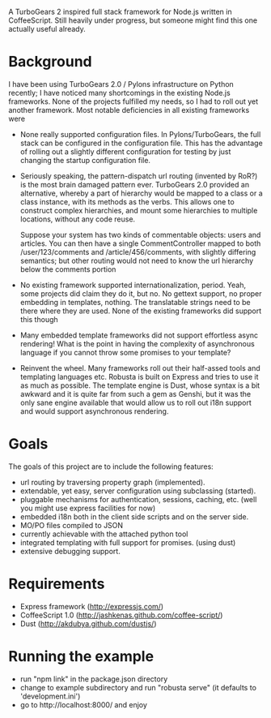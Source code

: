 A TurboGears 2 inspired full stack framework for Node.js written in CoffeeScript.
Still heavily under progress, but someone might find this one actually useful already.

Background
==========

I have been using TurboGears 2.0 / Pylons infrastructure on Python recently; I have noticed
many shortcomings in the existing Node.js frameworks. None of the projects fulfilled my needs, 
so I had to roll out yet another framework. Most notable deficiencies in all existing frameworks
were

-   None really supported configuration files. In Pylons/TurboGears, the full stack
    can be configured in the configuration file. This has the advantage of rolling out
    a slightly different configuration for testing by just changing the startup configuration 
    file.

-   Seriously speaking, the pattern-dispatch url routing (invented by RoR?) is the most brain 
    damaged pattern ever. TurboGears 2.0 provided an alternative, whereby a part of hierarchy
    would be mapped to a class or a class instance, with its methods as the verbs. This allows
    one to construct complex hierarchies, and mount some hierarchies to multiple locations,
    without any code reuse.

    Suppose your system has two kinds of commentable objects: users and articles. You
    can then have a single CommentController mapped to both /user/123/comments and 
    /article/456/comments, with slightly differing semantics; but other routing would
    not need to know the url hierarchy below the comments portion

-   No existing framework supported internationalization, period. Yeah, some projects did 
    claim they do it, but no. No gettext support, no proper embedding in templates, nothing.
    The translatable strings need to be there where they are used. None of the existing 
    frameworks did support this though

-   Many embedded template frameworks did not support effortless async rendering! What 
    is the point in having the complexity of asynchronous language if you cannot throw
    some promises to your template?

-   Reinvent the wheel. Many frameworks roll out their half-assed tools and templating
    languages etc. Robusta is built on Express and tries to use it as much as possible.
    The template engine is Dust, whose syntax is a bit awkward and it is quite far from
    such a gem as Genshi, but it was the only sane engine available that would allow us 
    to roll out i18n support and would support asynchronous rendering. 


Goals
=====

The goals of this project are to include the following features:

-   url routing by traversing property graph (implemented).
-   extendable, yet easy, server configuration using subclassing (started).
-   pluggable mechanisms for authentication, sessions, caching, etc. (well
    you might use express facilities for now)
-   embedded i18n both in the client side scripts and on the server side. 
-   MO/PO files compiled to JSON
-   currently achievable with the attached python tool
-   integrated templating with full support for promises. (using dust)
-   extensive debugging support.

Requirements
============

-   Express framework  (http://expressjs.com/)
-   CoffeeScript 1.0 (http://jashkenas.github.com/coffee-script/)
-   Dust (http://akdubya.github.com/dustjs/)

Running the example
===================

-   run "npm link" in the package.json directory
-   change to example subdirectory and run "robusta serve" (it defaults to 'development.ini')
-   go to http://localhost:8000/ and enjoy
